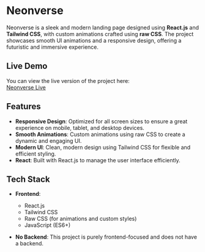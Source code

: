 # Neonverse

Neonverse is a sleek and modern landing page designed using **React.js** and **Tailwind CSS**, with custom animations crafted using **raw CSS**. The project showcases smooth UI animations and a responsive design, offering a futuristic and immersive experience.

## Live Demo

You can view the live version of the project here:  
[Neonverse Live](https://sora-neonverse.netlify.app/)

## Features

- **Responsive Design**: Optimized for all screen sizes to ensure a great experience on mobile, tablet, and desktop devices.
- **Smooth Animations**: Custom animations using raw CSS to create a dynamic and engaging UI.
- **Modern UI**: Clean, modern design using Tailwind CSS for flexible and efficient styling.
- **React**: Built with React.js to manage the user interface efficiently.

## Tech Stack

- **Frontend**:
  - React.js
  - Tailwind CSS
  - Raw CSS (for animations and custom styles)
  - JavaScript (ES6+)

- **No Backend**: This project is purely frontend-focused and does not have a backend.

 
